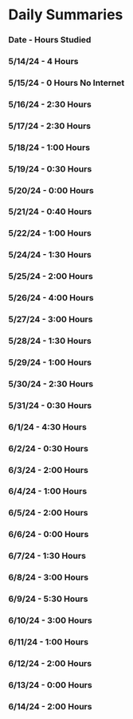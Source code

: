 # Daily Summaries
### Date - Hours Studied

### 5/14/24 - 4 Hours
### 5/15/24 - 0 Hours No Internet
### 5/16/24 - 2:30 Hours
### 5/17/24 - 2:30 Hours
### 5/18/24 - 1:00 Hours
### 5/19/24 - 0:30 Hours
### 5/20/24 - 0:00 Hours
### 5/21/24 - 0:40 Hours
### 5/22/24 - 1:00 Hours
### 5/24/24 - 1:30 Hours
### 5/25/24 - 2:00 Hours
### 5/26/24 - 4:00 Hours
### 5/27/24 - 3:00 Hours
### 5/28/24 - 1:30 Hours
### 5/29/24 - 1:00 Hours
### 5/30/24 - 2:30 Hours
### 5/31/24 - 0:30 Hours
### 6/1/24 - 4:30 Hours
### 6/2/24 - 0:30 Hours
### 6/3/24 - 2:00 Hours
### 6/4/24 - 1:00 Hours
### 6/5/24 - 2:00 Hours
### 6/6/24 - 0:00 Hours
### 6/7/24 - 1:30 Hours
### 6/8/24 - 3:00 Hours
### 6/9/24 - 5:30 Hours
### 6/10/24 - 3:00 Hours
### 6/11/24 - 1:00 Hours
### 6/12/24 - 2:00 Hours
### 6/13/24 - 0:00 Hours
### 6/14/24 - 2:00 Hours